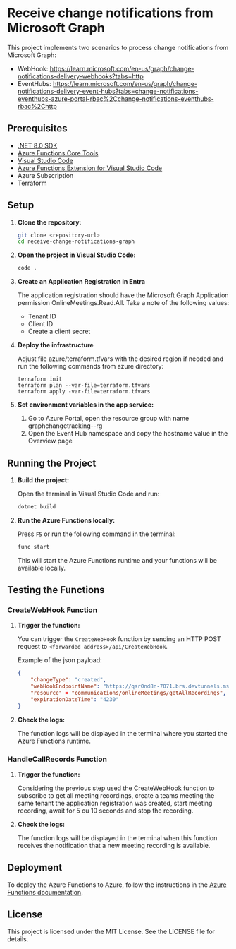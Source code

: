# Receive change notifications from Microsoft Graph

This project implements two scenarios to process change notifications from Microsoft Graph:

- WebHook: https://learn.microsoft.com/en-us/graph/change-notifications-delivery-webhooks?tabs=http
- EventHubs: https://learn.microsoft.com/en-us/graph/change-notifications-delivery-event-hubs?tabs=change-notifications-eventhubs-azure-portal-rbac%2Cchange-notifications-eventhubs-rbac%2Chttp

## Prerequisites

- [.NET 8.0 SDK](https://dotnet.microsoft.com/download/dotnet/8.0)
- [Azure Functions Core Tools](https://docs.microsoft.com/en-us/azure/azure-functions/functions-run-local)
- [Visual Studio Code](https://code.visualstudio.com/)
- [Azure Functions Extension for Visual Studio Code](https://marketplace.visualstudio.com/items?itemName=ms-azuretools.vscode-azurefunctions)
- Azure Subscription
- Terraform

## Setup

1. **Clone the repository:**

    ```sh
    git clone <repository-url>
    cd receive-change-notifications-graph
    ```

2. **Open the project in Visual Studio Code:**

    ```sh
    code .
    ```

3. **Create an Application Registration in Entra**

    The application registration should have the Microsoft Graph Application permission OnlineMeetings.Read.All. Take a note of the following values:

    - Tenant ID
    - Client ID
    - Create a client secret

4. **Deploy the infrastructure**

    Adjust file azure/terraform.tfvars with the desired region if needed and run the following commands from azure directory:

    ```
    terraform init
    terraform plan --var-file=terraform.tfvars
    terraform apply -var-file=terraform.tfvars

5. **Set environment variables in the app service:**

    1. Go to Azure Portal, open the resource group with name graphchangetracking-<uniqueid>-rg
    2. Open the Event Hub namespace and copy the hostname value in the Overview page

## Running the Project

1. **Build the project:**

    Open the terminal in Visual Studio Code and run:

    ```sh
    dotnet build
    ```

2. **Run the Azure Functions locally:**

    Press `F5` or run the following command in the terminal:

    ```sh
    func start
    ```

    This will start the Azure Functions runtime and your functions will be available locally.

## Testing the Functions

### CreateWebHook Function

1. **Trigger the function:**

    You can trigger the `CreateWebHook` function by sending an HTTP POST request to `<forwarded address>/api/CreateWebHook`.

    Example of the json payload:

    ```json
    {
        "changeType": "created",
        "webHookEndpointName": "https://qsr0nd8n-7071.brs.devtunnels.ms/",
        "resource" = "communications/onlineMeetings/getAllRecordings",
        "expirationDateTime": "4230"
    }
    ```

2. **Check the logs:**

    The function logs will be displayed in the terminal where you started the Azure Functions runtime.

### HandleCallRecords Function

1. **Trigger the function:**

    Considering the previous step used the CreateWebHook function to subscribe to get all meeting recordings, create a teams meeting the same tenant the application registration was created, start meeting recording, await for 5 ou 10 seconds and stop the recording.

2. **Check the logs:**

    The function logs will be displayed in the terminal when this function receives the notification that a new meeting recording is available.

## Deployment

To deploy the Azure Functions to Azure, follow the instructions in the [Azure Functions documentation](https://docs.microsoft.com/en-us/azure/azure-functions/functions-develop-vs-code?tabs=csharp).

## License

This project is licensed under the MIT License. See the LICENSE file for details.
